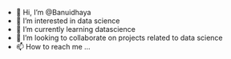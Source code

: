 - 👋 Hi, I’m @Banuidhaya
- 👀 I’m interested in data science
- 🌱 I’m currently learning datascience
- 💞️ I’m looking to collaborate on projects related to data science
- 📫 How to reach me ...

<!---
Banuidhaya/Banuidhaya is a ✨ special ✨ repository because its `README.md` (this file) appears on your GitHub profile.
You can click the Preview link to take a look at your changes.
--->
